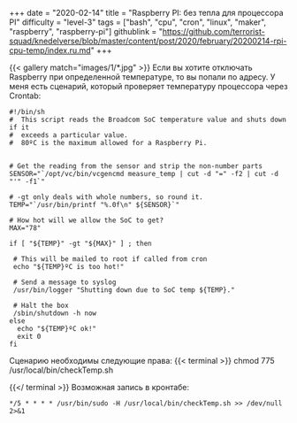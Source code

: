 +++
date = "2020-02-14"
title = "Raspberry PI: без тепла для процессора PI"
difficulty = "level-3"
tags = ["bash", "cpu", "cron", "linux", "maker", "raspberry", "raspberry-pi"]
githublink = "https://github.com/terrorist-squad/knedelverse/blob/master/content/post/2020/february/20200214-rpi-cpu-temp/index.ru.md"
+++

{{< gallery match="images/1/*.jpg" >}}
Если вы хотите отключать Raspberry при определенной температуре, то вы попали по адресу. У меня есть сценарий, который проверяет температуру процессора через Crontab:
```
#!/bin/sh
#  This script reads the Broadcom SoC temperature value and shuts down if it
#  exceeds a particular value.
#  80ºC is the maximum allowed for a Raspberry Pi.


# Get the reading from the sensor and strip the non-number parts
SENSOR="`/opt/vc/bin/vcgencmd measure_temp | cut -d "=" -f2 | cut -d "'" -f1`"

# -gt only deals with whole numbers, so round it.
TEMP="`/usr/bin/printf "%.0f\n" ${SENSOR}`"

# How hot will we allow the SoC to get?
MAX="78"

if [ "${TEMP}" -gt "${MAX}" ] ; then

 # This will be mailed to root if called from cron
 echo "${TEMP}ºC is too hot!"

 # Send a message to syslog
 /usr/bin/logger "Shutting down due to SoC temp ${TEMP}."

 # Halt the box
 /sbin/shutdown -h now
else
  echo "${TEMP}ºC ok!"
  exit 0
fi

```
Сценарию необходимы следующие права:
{{< terminal >}}
chmod 775 /usr/local/bin/checkTemp.sh

{{</ terminal >}}
Возможная запись в кронтабе:
```
*/5 * * * * /usr/bin/sudo -H /usr/local/bin/checkTemp.sh >> /dev/null 2>&1

```